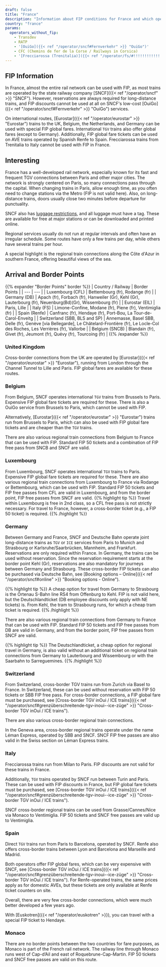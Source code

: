 ```yaml
---
draft: false
title: "France"
description: "Information about FIP conditions for France and which operators offer discounts."
country: "france"
params:
  operators_without_fip:
    - Transdev
    - RATP
    - '[OuiGo]({{< ref "/operator/sncf#Fernverkehr" >}} "OuiGo")'
    - CFC (Chemins de fer de la Corse / Railways in Corsica)
    - '[Frecciarossa (Trenitalia)]({{< ref "/operator/fs/#!!!!!!!!!!!!!!!!!!!!!!!!!!!!!!!!!!!!!!!!!!!!!!!!" >}} "Frecciarossa (Trenitalia)")'
---
```


## FIP Information

In France, almost the entire rail network can be used with FIP, as most trains are operated by the state railway company [SNCF]({{< ref "/operator/sncf" >}} "SNCF"). However, reservations are always required for long-distance trains, and FIP discounts cannot be used at all on SNCF's low-cost [OuiGo]({{< ref "/operator/sncf#Fernverkehr" >}} "OuiGo") services.

On international routes, [Eurostar]({{< ref "/operator/eurostar" >}} "Eurostar") trains to the UK, Belgium, the Netherlands, and Germany can be used with special FIP global fares. International `TGV` trains also offer global fares (except to Germany). Additionally, FIP global fare tickets can be used on AVE trains operated by Spanish Renfe to Spain. Frecciarossa trains from Trenitalia to Italy cannot be used with FIP in France.

## Interesting

France has a well-developed rail network, especially known for its fast and frequent TGV connections between Paris and other major cities. The network is strongly centered on Paris, so many connections pass through the capital. When changing trains in Paris, allow enough time, as you often need to change stations via the Metro (FIP is not valid here). Also, on long-distance trains, doors usually close two minutes before departure for punctuality.

SNCF also has [luggage restrictions](https://www.sncf-voyageurs.com/en/travel-with-us/in-france/tgv-inoui/your-luggage-and-lockers/), and all luggage must have a tag. These are available for free at major stations or can be downloaded and printed online.

Regional services usually do not run at regular intervals and often have an irregular schedule. Some routes have only a few trains per day, while others have several trains per hour.

A special highlight is the regional train connections along the Côte d'Azur in southern France, offering beautiful views of the sea.

## Arrival and Border Points

{{% expander "Border Points" border %}}
| Country / Railway | Border Points |
| --- | --- |
| Luxembourg (CFL) | Bettembourg (fr), Rodange (fr) |
| Germany (DB) | Apach (fr), Forbach (fr), Hanweiler (Gr), Kehl (Gr), Lauterbourg (fr), Neuenburg(Bd)(Gr), Wissembourg (fr) |
| Eurostar (EIL) | Paris, Lille |
| Italy (FS) | Limone-Confine, Modane (fr), Piene (fr), Ventimiglia (fr) |
| Spain (Renfe) | Canfranc (fr), Hendaye (fr), Port-Bou, La Tour-de-Carol-Enveitg |
| Switzerland (SBB, BLS and SP) | Annemasse, Basel SBB, Delle (fr), Genève [via Bellegarde], Le Châtelard-Frontière (fr), Le Locle-Col des Roches, Les Verrières (fr), Vallorbe |
| Belgium (SNCB) | Blandain (fr), Givet (fr), Jeumont (fr), Quévy (fr), Tourcoing (fr) |
{{% /expander %}}

### United Kingdom

Cross-border connections from the UK are operated by [Eurostar]({{< ref "/operator/eurostar" >}} "Eurostar"), running from London through the Channel Tunnel to Lille and Paris. FIP global fares are available for these routes.

### Belgium

From Belgium, SNCF operates international `TGV` trains from Brussels to Paris. Expensive FIP global fare tickets are required for these. There is also a OuiGo service from Brussels to Paris, which cannot be used with FIP.

Alternatively, [Eurostar]({{< ref "/operator/eurostar" >}} "Eurostar") trains run from Brussels to Paris, which can also be used with FIP global fare tickets and are cheaper than the `TGV` trains.

There are also various regional train connections from Belgium to France that can be used with FIP. Standard FIP 50 tickets and a combination of FIP free pass from SNCB and SNCF are valid.

### Luxembourg

From Luxembourg, SNCF operates international `TGV` trains to Paris. Expensive FIP global fare tickets are required for these. There are also various regional train connections from Luxembourg to France via Rodange or Bettembourg, which can be used with FIP. Standard FIP 50 tickets and FIP free passes from CFL are valid in Luxembourg, and from the border point, FIP free passes from SNCF are valid.
{{% highlight tip %}}
Travel within Luxembourg is free in 2nd class, so a CFL free pass is not strictly necessary. For travel to France, however, a cross-border ticket (e.g., a FIP 50 ticket) is required.
{{% /highlight %}}

### Germany

Between Germany and France, SNCF and Deutsche Bahn operate joint long-distance trains as `TGV` or `ICE` services from Paris to Munich and Strasbourg or Karlsruhe/Saarbrücken, Mannheim, and Frankfurt. Reservations are only required within France. In Germany, the trains can be used without reservation. Since the reservation requirement starts at the border point Kehl (Gr), reservations are also mandatory for journeys between Germany and Strasbourg. These cross-border FIP tickets can also be purchased via Deutsche Bahn, see [Booking options – Online]({{< ref "/operator/sncf#online" >}} "Booking options - Online").

{{% highlight tip %}}
A cheap option for travel from Germany to Strasbourg is the Ortenau S-Bahn line RS4 from Offenburg to Kehl. FIP is not valid here, but the Deutschlandticket (DB employee discounts only apply with NE tickets) is. From Kehl, the tram to Strasbourg runs, for which a cheap tram ticket is required.
{{% /highlight %}}

There are also various regional train connections from Germany to France that can be used with FIP. Standard FIP 50 tickets and FIP free passes from DB are valid in Germany, and from the border point, FIP free passes from SNCF are valid.

{{% highlight tip %}}
The Deutschlandticket, a cheap option for regional travel in Germany, is also valid without an additional ticket on regional train connections from Germany to Lauterbourg and Wissembourg or with the Saarbahn to Sarreguemines.
{{% /highlight %}}

### Switzerland

From Switzerland, cross-border TGV trains run from Zurich via Basel to France. In Switzerland, these can be used without reservation with FIP 50 tickets or SBB FIP free pass. For cross-border connections, a FIP global fare must be purchased, see [Cross-border TGV inOui / ICE trains]({{< ref "/operator/sncf#grenzüberschreitende-tgv-inoui--ice-züge" >}} "Cross-border TGV inOui / ICE trains").

There are also various cross-border regional train connections.

In the Geneva area, cross-border regional trains operate under the name Léman Express, operated by SBB and SNCF. SNCF FIP free passes are also valid in the Swiss section on Léman Express trains.

### Italy

Frecciarossa trains run from Milan to Paris. FIP discounts are not valid for these trains in France.

Additionally, `TGV` trains operated by SNCF run between Turin and Paris. These can be used with FIP discounts in France, but FIP global fare tickets must be purchased, see [Cross-border TGV inOui / ICE trains]({{< ref "/operator/sncf#grenzüberschreitende-tgv-inoui--ice-züge" >}} "Cross-border TGV inOui / ICE trains").

SNCF cross-border regional trains can be used from Grasse/Cannes/Nice via Monaco to Ventimiglia. FIP 50 tickets and SNCF free passes are valid up to Ventimiglia.

### Spain

Direct `TGV` trains run from Paris to Barcelona, operated by SNCF. Renfe also offers cross-border trains between Lyon and Barcelona and Marseille and Madrid.

Both operators offer FIP global fares, which can be very expensive with SNCF, see [Cross-border TGV inOui / ICE trains]({{< ref "/operator/sncf#grenzüberschreitende-tgv-inoui--ice-züge" >}} "Cross-border TGV inOui / ICE trains"). For Renfe-operated trains, the same prices apply as for domestic AVEs, but these tickets are only available at Renfe ticket counters on site.

Overall, there are very few cross-border connections, which were much better developed a few years ago.

With [Euskotren]({{< ref "/operator/euskotren" >}}), you can travel with a special FIP ticket to Hendaye.

### Monaco

There are no border points between the two countries for fare purposes, as Monaco is part of the French rail network. The railway line through Monaco runs west of Cap-d’Ail and east of Roquebrune-Cap-Martin. FIP 50 tickets and SNCF free passes are valid on this route.
